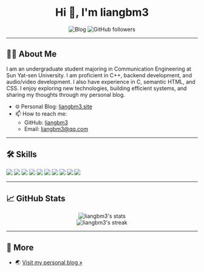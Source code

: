 <h1 align="center">Hi 👋, I'm liangbm3</h1>
<p align="center">
  <img src="https://img.shields.io/badge/Blog-liangbm3.site-blue?style=flat-square" alt="Blog" />
  <img src="https://img.shields.io/github/followers/liangbm3?label=GitHub&style=social" alt="GitHub followers" />
</p>

---

## 👨‍💻 About Me

I am an undergraduate student majoring in Communication Engineering at Sun Yat-sen University. I am proficient in C++, backend development, and audio/video development. I also have experience in C, semantic HTML, and CSS. I enjoy exploring new technologies, building efficient systems, and sharing my thoughts through my personal blog.

- 🌐 Personal Blog: [liangbm3.site](https://liangbm3.site)
- 📫 How to reach me: 
  - GitHub: [liangbm3](https://github.com/liangbm3)
  - Email: liangbm3@qq.com

---

## 🛠️ Skills

<p align="left">
  <img src="https://img.shields.io/badge/-C++-00599C?style=flat-square&logo=c%2b%2b&logoColor=white" />
  <img src="https://img.shields.io/badge/-C-555555?style=flat-square&logo=c&logoColor=white" />
  <img src="https://img.shields.io/badge/-Python-3776AB?style=flat-square&logo=python&logoColor=white" />
  <img src="https://img.shields.io/badge/-JavaScript-F7DF1E?style=flat-square&logo=javascript&logoColor=black" />
  <img src="https://img.shields.io/badge/-Semantic%20HTML-E34F26?style=flat-square&logo=html5&logoColor=white" />
  <img src="https://img.shields.io/badge/-CSS-1572B6?style=flat-square&logo=css3&logoColor=white" />
  <img src="https://img.shields.io/badge/-Backend-555555?style=flat-square" />
  <img src="https://img.shields.io/badge/-Audio%2FVideo-FF8800?style=flat-square" />
  <img src="https://img.shields.io/badge/-Git-F05032?style=flat-square&logo=git&logoColor=white" />
  <img src="https://img.shields.io/badge/-Linux-FCC624?style=flat-square&logo=linux&logoColor=black" />
</p>

---

## 📈 GitHub Stats

<p align="center">
  <img src="https://github-readme-stats.vercel.app/api?username=liangbm3&show_icons=true&theme=radical" alt="liangbm3's stats" />
  <br />
  <img src="https://github-readme-streak-stats.herokuapp.com/?user=liangbm3&theme=radical" alt="liangbm3's streak" />
</p>

---

## 🔗 More

- 🌏 [Visit my personal blog »](https://liangbm3.site)
